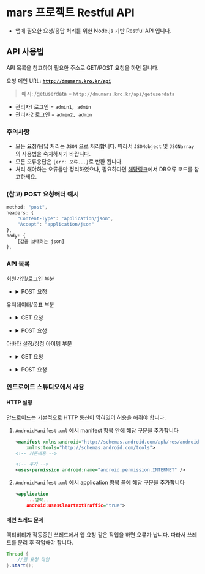 # mars 프로젝트 Restful API
-   앱에 필요한 요청/응답 처리를 위한 Node.js 기반 Restful API 입니다.

## API 사용법
API 목록을 참고하여 필요한 주소로 GET/POST 요청을 하면 됩니다.

요청 메인 URL: <code><b>http://dmumars.kro.kr/api</b></code>
> 예시: /getuserdata = `http://dmumars.kro.kr/api/getuserdata`
* 관리자1 로그인 = `admin1, admin`
* 관리자2 로그인 = `admin2, admin`

### 주의사항
-   모든 요청/응답 처리는 `JSON` 으로 처리합니다. 따라서 `JSONobject` 및 `JSONarray` 의 사용법을 숙지하시기 바랍니다.
-   모든 오류응답은 `{err: 오류...}`로 반환 됩니다.
-   처리 해야하는 오류들만 정리하였으나, 필요하다면 [해당링크](https://dev.mysql.com/doc/mysql-errors/8.0/en/server-error-reference.html)에서 DB오류 코드를 참고하세요.

### (참고) POST 요청해더 예시
```javascript
method: "post",
headers: {
    "Content-Type": "application/json",
    "Accept": "application/json"
},
body: {
    [값을 보내려는 json]
},
```

### API 목록
회원가입/로그인 부분

-   <details>
      <summary>POST 요청</summary>

    #### [/setperson](http://dmumars.kro.kr/api/setperson): 처음 회원 가입시
    -   요청
    ```javascript
    {id: "id", passwd: "passwd"}
    ```

    -   정상응답 (code: 200)
      
    ```javascript
    {results: true}
    // 정상응답 이라는 것을 나타내므로 http응답 코드로도 처리 할 수 있기에 따로 처리할 필요는 없음
    ```

    - 오류응답 (code: 500)
      
    `{err: "type_err"}`: 요청하는 json 타입이 일치하지 않아서 발생하는 문제<br>
    `{err: "ER_DUP_ENTRY"}`: 아이디가 중복되는 오류

    #### [/login](http://dmumars.kro.kr/api/login): 로그인
    -   요청
    ```javascript
    {id: "admin1", passwd: "admin"}
    ```

    -   정상응답 (code 200)
      
    ```javascript
    {
        user_name: "관리자1",   //이름
        user_id: "admin1",  //아이디
        choice_mark: "프로그래밍",  //설정 목표
        user_title: "관리자",   //칭호
        profile_local: "default_profile.png",   //프사 경로
        life: 3,    //목숨
        money: 0,   //제화
        level: 1    //레벨
    }
    ```

    - 오류응답 (code: 500)
      
    `{err: "type_err"}`: 요청하는 json 타입이 일치하지 않아서 발생하는 문제<br>
    `{err: "is_new"}`: 회원 가입만 해놓고 아무런 정보를 입력하지 않은 상태<br>
    `{err: "empty"}`: DB에서 해당 회원을 찾을 수 없음(아이디, 페스워드 입력오류)

    #### [/deluser](http://dmumars.kro.kr/api/deluser): 회원 탈퇴
    -   요청
    ```javascript
    {id: "id", passwd: "passwd"}
    ```

    -   정상응답 (code: 200)
      
    ```javascript
    {results: true}
    // 정상응답 이라는 것을 나타내므로 http응답 코드로도 처리 할 수 있기에 따로 처리할 필요는 없음
    ```

    - 오류응답 (code: 500)
      
    `{err: "type_err"}`: 요청하는 json 타입이 일치하지 않아서 발생하는 문제
</details>

유저데이터/목표 부분

-   <details>
    <summary>GET 요청</summary>

    #### [/getuserdata/[유저이름]](http://dmumars.kro.kr/api/getuserdata/관리자1): 해당 유저의 정보 리턴
    -   정상응답 (code: 200)
      
    ```javascript
    {
        user_name: "관리자1",   //이름
        user_id: "admin1",  //아이디
        choice_mark: "프로그래밍",  //설정 목표
        user_title: "관리자",   //칭호
        profile_local: "default_profile.png",   //프사 경로
        life: 3,    //목숨
        money: 0,   //제화
        level: 1    //레벨
        //유저이름은 관리자1
    }
    ```

    - 오류응답 (code: 500)
      
    `{err: "empty"}`: 해당 유저를 찾을 수 없음

    #### [/getfriend/[유저이름]](http://dmumars.kro.kr/api/getfriend/관리자1): 해당 유저의 친구 목록 리턴
    -   정상응답 (code: 200)
      
    ```javascript
    {
        "results":["관리자2"]   //유저이름은 관리자1
        //results의 value는 jsonarray
    }
    ```

    - 오류응답 (code: 500)
      
    `{err: "empty"}`: 해당 유저를 찾을 수 없음
    #### [/getbtmac/[유저이름]](http://dmumars.kro.kr/api/getbtmac/관리자1): 해당 유저의 블루투스 mac 주소 리턴
    -   정상응답 (code: 200)
      
    ```javascript
    {
        "bt_mac":"bt_mac1" //유저이름은 관리자1
    }
    ```

    - 오류응답 (code: 500)
      
    `{err: "empty"}`: 해당 유저를 찾을 수 없음
</details>

-   <details>
    <summary>POST 요청</summary>

    #### [/setuser](http://dmumars.kro.kr/api/setuser): 유저 정보입력 (최종가입)
    -   요청
    ```javascript
    {
        user_name: "name",  //닉네임
        user_id: "id",  //아이디
        choice_mark: "프로그래밍",  //선택한 목표
        profile_local: "프사파일 이름" 또는 null //프사 설정 안할꺼면 null 로 설정
    }
    ```

    -   정상응답 (code: 200)
      
    ```javascript
    {results: true}
    // 정상응답 이라는 것을 나타내므로 http응답 코드로도 처리 할 수 있기에 따로 처리할 필요는 없음
    ```

    - 오류응답 (code: 500)
      
    `{err: "type_err"}`: 요청하는 json 타입이 일치하지 않아서 발생하는 문제<br>
    `{err: "ER_DUP_ENTRY"}`: 중복발생<br>
    `{err: "ER_NO_REFERENCED_ROW_2"}`: 설정하려는 id, 목표가 DB에 없음(외래키 문제)

    #### [/setmoney](http://dmumars.kro.kr/api/setmoney): 유저 재화 조정
    -   요청
    ```javascript
    {
        user_name: "관리자1",
        value: 1000 //int 형
    }
    ```

    -   정상응답 (code: 200)
      
    ```javascript
    { 
        results: 1000   //설정한 value 값
    }
    ```

    -   오류응답 (code: 500)
      
    `{err: "type_err"}`: 요청하는 json 타입이 일치하지 않아서 발생하는 문제

    #### [/setlife](http://dmumars.kro.kr/api/setlife): 유저 목숨 조정
    -   요청
    ```javascript
    {
        user_name: "관리자1",
        value: 2    //int 형
    }
    ```

    -   정상응답 (code: 200)
      
    ```javascript
    { 
        results: 2   //설정한 value 값
    }
    ```

    -   오류응답 (code: 500)
      
    `{err: "type_err"}`: 요청하는 json 타입이 일치하지 않아서 발생하는 문제

    #### [/setlevel](http://dmumars.kro.kr/api/setlevel): 유저 레벨 조정
    -   요청
    ```javascript
    {
        user_name: "관리자1",
        value: 1    //int 형
    }
    ```

    -   정상응답 (code: 200)
      
    ```javascript
    { 
        results: 1   //설정한 value 값
    }
    ```

    -   오류응답 (code: 500)
      
    `{err: "type_err"}`: 요청하는 json 타입이 일치하지 않아서 발생하는 문제

    #### [/setusertitle](http://dmumars.kro.kr/api/setusertitle): 유저 칭호 변경
    -   요청
    ```javascript
    {
        user_name: "관리자1",
        value: "새싹"    //int 형
    }
    ```

    -   정상응답 (code: 200)
      
    ```javascript
    { 
        results: "새싹"   //설정한 value 값
    }
    ```

    -   오류응답 (code: 500)
      
    `{err: "type_err"}`: 요청하는 json 타입이 일치하지 않아서 발생하는 문제<br>
    `{err: "ER_NO_REFERENCED_ROW_2"}`: 설정하려는 칭호가 DB에 없음(외래키 문제)

    #### [/setname](http://dmumars.kro.kr/api/setname): 유저 이름 변경
    -   요청
    ```javascript
    {
        curname: "관리자1", //기존이름
        newname: "관리자3"  //바꿀이름
    }
    ```
    -   정상응답 (code: 200)
      
    ```javascript
    { 
        results: "관리자3"  //바꾼이름
    }
    ```

    오류응답 (code: 500)
    
    `{err: "type_err"}`: 요청하는 json 타입이 일치하지 않아서 발생하는 문제<br>
    `{err: "exist"}`: 닉네임 중복 발생

    #### [/checkname](http://dmumars.kro.kr/api/checkname): 닉네임 중복 체크
    -   요청
    ```javascript
    {
        user_name: string //닉네임 
    }
    ```
    -   정상응답 (code: 200)
      
    ```javascript
    {
        results: true 또는 false
        // 중복이면 false 아니면 true
    }
    ```

    오류응답 (code: 500)
      
    `{err: "type_err"}`: 요청하는 json 타입이 일치하지 않아서 발생하는 문제

    #### [/setfriend](http://dmumars.kro.kr/api/setfriend): 친구추가
    -   요청
    ```javascript
    {
        user_name: "관리자1",   //친구추가 요청자 닉네임
        friend: "관리자2"  //친구 닉네임
    }
    ```

    -   정상응답 (code: 200)
      
    ```javascript
    {results: true}
    // 정상응답 이라는 것을 나타내므로 http응답 코드로도 처리 할 수 있기에 따로 처리할 필요는 없음
    ```

    -   오류응답 (code: 500)
      
    `{err: "type_err"}`: 요청하는 json 타입이 일치하지 않아서 발생하는 문제<br>
    `{err: "ER_DUP_ENTRY"}`: 이미 친구 상태임

    #### [/delfriend](http://dmumars.kro.kr/api/delfriend): 친구삭제
    -   요청
    ```javascript
    {
        user_name: string, // 친삭 요청지 닉네임
        friend: string  // 친구 닉네임
    }
    ```
    -   정상응답 (code: 200)
      
    ```javascript
    {results: true}
    // 정상응답 이라는 것을 나타내므로 http응답 코드로도 처리 할 수 있기에 따로 처리할 필요는 없음
    ```

    오류응답 (code: 500)
      
    `{err: "type_err"}`: 요청하는 json 타입이 일치하지 않아서 발생하는 문제
</details>

아바타 설정/상점 아이템 부분

-   <details>
    <summary>GET 요청</summary>

</details>

-   <details>
      <summary>POST 요청</summary>
    </details>

### 안드로이드 스튜디오에서 사용
#### HTTP 설정
안드로이드는 기본적으로 HTTP 통신이 막혀있어 허용을 해줘야 합니다.


1. `AndroidManifest.xml` 에서 manifest 항목 안에 해당 구문을 추가합니다<br>

    ```xml
    <manifest xmlns:android="http://schemas.android.com/apk/res/android"
        xmlns:tools="http://schemas.android.com/tools">
    <!-- 기존내용 -->

    <!-- 추가 -->
    <uses-permission android:name="android.permission.INTERNET" /> 
    ```


2. `AndroidManifest.xml` 에서 application 항목 끝에 해당 구문을 추가합니다
    ```xml
    <application
        ...생략...
        android:usesCleartextTraffic="true"> 
    ```
#### 메인 쓰레드 문제
액티비티가 작동중인 쓰레드에서 웹 요청 같은 작업을 하면 오류가 납니다. 따라서 쓰레드를 분리 후 작업해야 합니다.
```java
Thread {
    //웹 요청 작업
}.start();
```